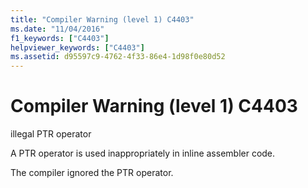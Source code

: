 ```yaml
---
title: "Compiler Warning (level 1) C4403"
ms.date: "11/04/2016"
f1_keywords: ["C4403"]
helpviewer_keywords: ["C4403"]
ms.assetid: d95597c9-4762-4f33-86e4-1d98f0e80d52
---
```

# Compiler Warning (level 1) C4403

illegal PTR operator

A PTR operator is used inappropriately in inline assembler code.

The compiler ignored the PTR operator.